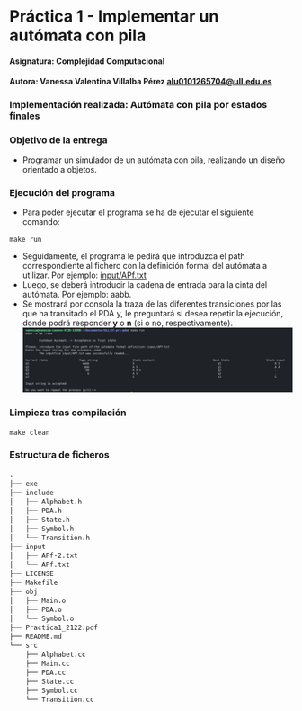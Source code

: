 # **Práctica 1 - Implementar un autómata con pila**
#### Asignatura: Complejidad Computacional
#### Autora: Vanessa Valentina Villalba Pérez alu0101265704@ull.edu.es

### **Implementación realizada: Autómata con pila por estados finales**
### **Objetivo de la entrega**
* Programar un simulador de un autómata con pila, realizando un diseño orientado a objetos.
  

### **Ejecución del programa**
* Para poder ejecutar el programa se ha de ejecutar el siguiente comando:
```
make run
```
* Seguidamente, el programa le pedirá que introduzca el path correspondiente al fichero con la definición formal del autómata a utilizar. Por ejemplo: [input/APf.txt](input/APf.txt)
* Luego, se deberá introducir la cadena de entrada para la cinta del autómata. Por ejemplo: aabb.
* Se mostrará por consola la traza de las diferentes transiciones por las que ha transitado el PDA y, le preguntará si desea repetir la ejecución, donde podrá responder **y** o **n** (si o no, respectivamente).
![Ejecución del PDA](img/PDA-execution.png)
### **Limpieza tras compilación**
```
make clean
```

### Estructura de ficheros
```
.
├── exe
├── include
│   ├── Alphabet.h
│   ├── PDA.h
│   ├── State.h
│   ├── Symbol.h
│   └── Transition.h
├── input
│   ├── APf-2.txt
│   └── APf.txt
├── LICENSE
├── Makefile
├── obj
│   ├── Main.o
│   ├── PDA.o
│   └── Symbol.o
├── Practica1_2122.pdf
├── README.md
└── src
    ├── Alphabet.cc
    ├── Main.cc
    ├── PDA.cc
    ├── State.cc
    ├── Symbol.cc
    └── Transition.cc
```
